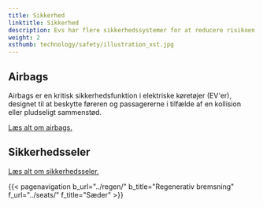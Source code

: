 ```yaml
---
title: Sikkerhed
linktitle: Sikkerhed
description: Evs har flere sikkerhedssystemer for at reducere risikoen for skader i tilfælde af en ulykke.
weight: 2
xsthumb: technology/safety/illustration_xst.jpg
---
```

<!-- markdownlint-disable MD033 -->

## Airbags

Airbags er en kritisk sikkerhedsfunktion i elektriske køretøjer (EV'er), designet til at beskytte føreren og passagererne i tilfælde af en kollision eller pludseligt sammenstød.

[Læs alt om airbags.](airbags/)


## Sikkerhedsseler

[Læs alt om sikkerhedsseler.](seatbelts/)

{{< pagenavigation b_url="../regen/" b_title="Regenerativ bremsning" f_url="../seats/" f_title="Sæder" >}}

